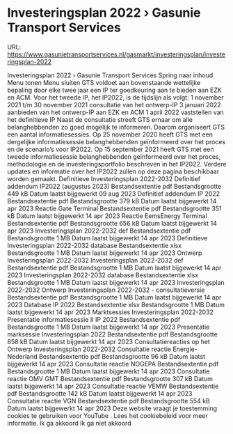 # Investeringsplan 2022 › Gasunie Transport Services

URL: https://www.gasunietransportservices.nl/gasmarkt/investeringsplan/investeringsplan-2022

Investeringsplan 2022 › Gasunie Transport Services
Spring naar inhoud
Menu tonen
Menu sluiten
GTS
voldoet aan bovenstaande wettelijke bepaling door elke twee jaar een IP ter goedkeuring aan te bieden aan EZK en ACM.
Voor het tweede IP, het IP2022, is de tijdslijn als volgt:
1 november   2021 t/m 30 november 2021
consultatie   van het ontwerp-IP
3 januari   2022
aanbieden van   het ontwerp-IP aan EZK en ACM
1 april 2022
vaststellen   van het definitieve IP
Naast de consultatie streeft
GTS
ernaar om alle belanghebbenden zo goed mogelijk te informeren. Daarom organiseert
GTS
een aantal informatiesessies. Op 25 november 2020 heeft
GTS
met een dergelijke informatiesessie belanghebbenden geïnformeerd over het proces en de scenario’s voor IP2022. Op 15 september 2021 heeft
GTS
met een tweede informatiesessie belanghebbenden geïnformeerd over het proces, methodologie en de investeringsportfolio beschreven in het IP2022.
Verdere updates en informatie over het IP2022 zullen op deze pagina beschikbaar worden gemaakt.
Definitieve Investeringsplan 2022-2032
Definitief addendum IP2022 (augustus 2023)
Bestandsextentie
pdf
Bestandsgrootte
449 kB
Datum laatst bijgewerkt
09 aug 2023
Definitief addendum IP 2022
Bestandsextentie
pdf
Bestandsgrootte
379 kB
Datum laatst bijgewerkt
14 apr 2023
Reactie Gate Terminal
Bestandsextentie
pdf
Bestandsgrootte
351 kB
Datum laatst bijgewerkt
14 apr 2023
Reactie EemsEnergy Terminal
Bestandsextentie
pdf
Bestandsgrootte
656 kB
Datum laatst bijgewerkt
14 apr 2023
Investeringsplan 2022-2032 def
Bestandsextentie
pdf
Bestandsgrootte
1 MB
Datum laatst bijgewerkt
14 apr 2023
Definitieve Investeringsplan 2022-2032 database
Bestandsextentie
xlsx
Bestandsgrootte
1 MB
Datum laatst bijgewerkt
14 apr 2023
Ontwerp Investeringsplan 2022-2032
Investeringsplan 2022-2032 def
Bestandsextentie
pdf
Bestandsgrootte
1 MB
Datum laatst bijgewerkt
14 apr 2023
Investeringsplan 2022-2032 database
Bestandsextentie
xlsx
Bestandsgrootte
1 MB
Datum laatst bijgewerkt
14 apr 2023
Investeringsplan 2022-2032
Ontwerp Investeringsplan 2022-2032 - consultatieversie
Bestandsextentie
pdf
Bestandsgrootte
1 MB
Datum laatst bijgewerkt
14 apr 2023
Database IP 2022
Bestandsextentie
xlsx
Bestandsgrootte
1 MB
Datum laatst bijgewerkt
14 apr 2023
Marktsessies Investeringsplan 2022-2032
Presentatie informatiesessie II IP 2022
Bestandsextentie
pdf
Bestandsgrootte
1 MB
Datum laatst bijgewerkt
14 apr 2023
Presentatie marksessie Investeringsplan 2022
Bestandsextentie
pdf
Bestandsgrootte
858 kB
Datum laatst bijgewerkt
14 apr 2023
Consultatiereacties op het Ontwerp Investeringsplan 2022-2032
Consultatie reactie Energie-Nederland
Bestandsextentie
pdf
Bestandsgrootte
96 kB
Datum laatst bijgewerkt
14 apr 2023
Consultatie reactie NOGEPA
Bestandsextentie
pdf
Bestandsgrootte
1 MB
Datum laatst bijgewerkt
14 apr 2023
Consultatie reactie OMV GMT
Bestandsextentie
pdf
Bestandsgrootte
307 kB
Datum laatst bijgewerkt
14 apr 2023
Consultatie reactie VEMW
Bestandsextentie
pdf
Bestandsgrootte
142 kB
Datum laatst bijgewerkt
14 apr 2023
Consultatie reactie VGN
Bestandsextentie
pdf
Bestandsgrootte
554 kB
Datum laatst bijgewerkt
14 apr 2023
Deze website vraagt je toestemming cookies te gebruiken voor
YouTube
. Lees het
cookiebeleid
voor meer informatie.
Ik ga akkoord
Ik ga niet akkoord